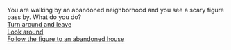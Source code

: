You are walking by an abandoned neighborhood and you see a scary figure pass by. What do you do?  
[Turn around and leave](killer.md)    
[Look around](clown.md)  
[Follow the figure to an abandoned house](door.md)